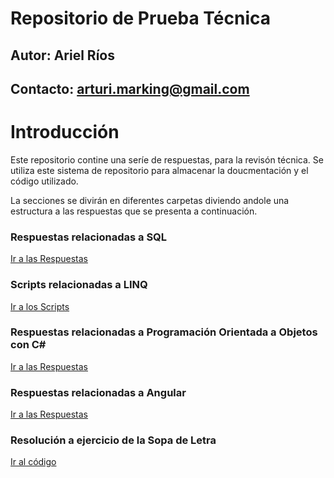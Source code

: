 # Repositorio de Prueba Técnica
## Autor: Ariel Ríos

## Contacto: arturi.marking@gmail.com
# Introducción

Este repositorio contine una seríe de respuestas, para la revisón técnica. Se utiliza este sistema de repositorio para almacenar la doucmentación y el código utilizado.

La secciones se divirán en diferentes carpetas diviendo andole una estructura a las respuestas que se presenta a continuación.

### Respuestas relacionadas a SQL
[Ir a las Respuestas](./sql/answer_sql.md)

### Scripts relacionadas a LINQ
[Ir a los Scripts](./linq/script_linq.cs)

### Respuestas relacionadas a Programación Orientada a Objetos con C#
[Ir a las Respuestas](./poo/answer_poo.md)

### Respuestas relacionadas a Angular
[Ir a las Respuestas](./angular/answer_ng.md)

### Resolución a ejercicio de la Sopa de Letra
[Ir al código](./alphabet-soup/main.py)
